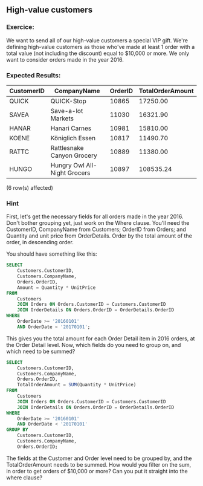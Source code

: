 ## High-value customers

### Exercice:

We want to send all of our high-value customers a special VIP gift.
We're defining high-value customers as those who've made at least 1 order with a total value (not including the discount) equal to $10,000 or more. We only want to consider orders made in the year 2016.

### Expected Results:

| CustomerID | CompanyName                      | OrderID | TotalOrderAmount |
|------------|----------------------------------|---------|------------------|
| QUICK      | QUICK-Stop                       |  10865  | 17250.00         |
| SAVEA      | Save-a-lot Markets               | 11030   | 16321.90         |
| HANAR      | Hanari Carnes                    | 10981   | 15810.00         |
| KOENE      | Königlich Essen                  | 10817   | 11490.70         |
| RATTC      | Rattlesnake Canyon Grocery       | 10889   | 11380.00         |
| HUNGO      | Hungry Owl All-Night Grocers     | 10897   | 108535.24        |

(6 row(s) affected)

### Hint

First, let's get the necessary fields for all orders made in the year 2016.
Don't bother grouping yet, just work on the Where clause. You'll need the CustomerID, CompanyName from Customers; OrderID from Orders; and Quantity and unit price from OrderDetails. Order by the total amount of the order, in descending order.

You should have something like this:
```sql
SELECT
    Customers.CustomerID,
    Customers.CompanyName,
    Orders.OrderID,
    Amount = Quantity * UnitPrice
FROM
    Customers
    JOIN Orders ON Orders.CustomerID = Customers.CustomerID
    JOIN OrderDetails ON Orders.OrderID = OrderDetails.OrderID
WHERE
    OrderDate >= '20160101'
    AND OrderDate < '20170101';
```
This gives you the total amount for each Order Detail item in 2016 orders, at the Order Detail level. Now, which fields do you need to group on, and which need to be summed?

```sql
SELECT
    Customers.CustomerID,
    Customers.CompanyName,
    Orders.OrderID,
    TotalOrderAmount = SUM(Quantity * UnitPrice)
FROM
    Customers
    JOIN Orders ON Orders.CustomerID = Customers.CustomerID
    JOIN OrderDetails ON Orders.OrderID = OrderDetails.OrderID
WHERE
    OrderDate >= '20160101'
    AND OrderDate < '20170101'
GROUP BY
    Customers.CustomerID,
    Customers.CompanyName,
    Orders.OrderID;
```

The fields at the Customer and Order level need to be grouped by, and the TotalOrderAmount needs to be summed.
How would you filter on the sum, in order to get orders of $10,000 or more? Can you put it straight into the where clause?

